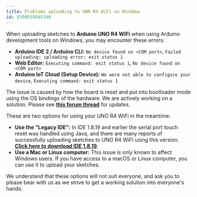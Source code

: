```yaml
---
title: Problems uploading to UNO R4 WiFi on Windows
id: 9398559565340
---
```


When uploading sketches to **Arduino UNO R4 WiFi** when using Arduino development tools on Windows, you may encounter these errors:

* **Arduino IDE 2 / Arduino CLI:** `No device found on <COM port>`, `Failed uploading: uploading error: exit status 1`
* **Web Editor:** `Executing command: exit status 1`, `No device found on <COM port>`
* **Arduino IoT Cloud (Setup Device):** `We were not able to configure your device`, `Executing command: exit status 1`

The issue is caused by how the board is reset and put into bootloader mode using the OS bindings of the hardware. We are actively working on a solution. Please see **[this forum thread](https://forum.arduino.cc/t/device-not-showing-in-com-port/1142476)** for updates.

These are two options for using your UNO R4 WiFi in the meantime:

* **Use the "Legacy IDE":** In IDE 1.8.19 and earlier the serial port touch reset was handled using Java, and there are many reports of successfully uploading sketches to UNO R4 WiFi using this version. **[Click here to download IDE 1.8.19](https://downloads.arduino.cc/arduino-1.8.19-windows.exe)**.
* **Use a Mac or Linux computer:** This issue is only known to affect Windows users. If you have access to a macOS or Linux computer, you can use it to upload your sketches.

We understand that these options will not suit everyone, and ask you to please bear with us as we strive to get a working solution into everyone's hands.
